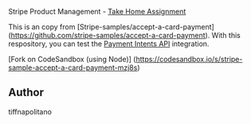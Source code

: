 Stripe Product Management - [Take Home Assignment](https://docs.google.com/document/d/16SgZH2lFcmh1U0ABcdMlkfvupGe2MgxUMDy31qhCVY0/edit)

This is an copy from [Stripe-samples/accept-a-card-payment] (https://github.com/stripe-samples/accept-a-card-payment). With this respository, you can test the [Payment Intents API](https://stripe.com/docs/api/payment_intents) integration.  

[Fork on CodeSandbox (using Node)] (https://codesandbox.io/s/stripe-sample-accept-a-card-payment-mzj8s)




## Author
tiffnapolitano
